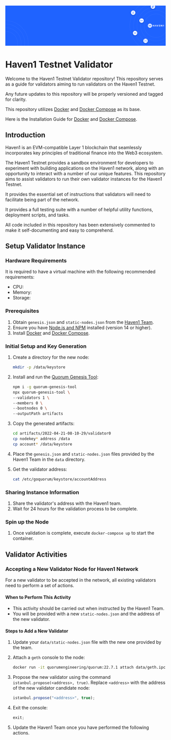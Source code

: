 ![Cover](.github/cover.png)

# Haven1 Testnet Validator

Welcome to the Haven1 Testnet Validator repository! This repository
serves as a guide for validators aiming to run validators on the Haven1
Testnet.

Any future updates to this repository will be properly versioned and tagged for
clarity.

This repository utilizes [Docker](https://docs.docker.com/) and [Docker Compose](https://docs.docker.com/compose/) as its base.

Here is the Installation Guide for [Docker](https://docs.docker.com/get-docker/) and [Docker Compose](https://docs.docker.com/compose/install/standalone/).

## Introduction

Haven1 is an EVM-compatible Layer 1 blockchain that seamlessly incorporates key principles of traditional finance into the Web3 ecosystem.

The Haven1 Testnet provides a sandbox environment for developers to experiment with building applications on the Haven1 network, along with an opportunity to interact with a number of our unique features. This repository aims to assist validators to run their own validator instances for the Haven1 Testnet.

It provides the essential set of instructions that validators will need to facilitate being part of the network.

It provides a full testing suite with a number of helpful utility functions, deployment scripts, and tasks.

All code included in this repository has been extensively commented to make it self-documenting and easy to comprehend.

<a id="setup"></a>

## Setup Validator Instance

<a id="Hardware Requirements"></a>

### Hardware Requirements

It is required to have a virtual machine with the following recommended requirements:

- CPU:
- Memory:
- Storage:

<a id="prerequisites"></a>

### Prerequisites

1. Obtain `genesis.json` and `static-nodes.json` from the [Haven1 Team](mailto:contact@haven1.org).
2. Ensure you have [Node.js and NPM](https://docs.npmjs.com/downloading-and-installing-node-js-and-npm) installed (version 14 or higher).
3. Install [Docker](https://docs.docker.com/) and [Docker Compose](https://docs.docker.com/compose/).

### Initial Setup and Key Generation

1. Create a directory for the new node:

    ```bash
    mkdir -p /data/keystore
    ```

2. Install and run the [Quorum Genesis Tool](https://www.npmjs.com/package/quorum-genesis-tool):

    ```bash
    npm i -g quorum-genesis-tool
    npx quorum-genesis-tool \
    --validators 1 \
    --members 0 \
    --bootnodes 0 \
    --outputPath artifacts
    ```

3. Copy the generated artifacts:

    ```bash
    cd artifacts/2022-04-21-08-10-29/validator0
    cp nodekey* address /data
    cp account* /data/keystore
    ```

4. Place the `genesis.json` and `static-nodes.json` files provided by the Haven1 Team in the `data` directory.

5. Get the validator address:

    ```bash
    cat /etc/goquorum/keystore/accountAddress
    ```

### Sharing Instance Information

1. Share the validator's address with the Haven1 team.
2. Wait for 24 hours for the validation process to be complete.

### Spin up the Node

1. Once validation is complete, execute `docker-compose up` to start the container.

## Validator Activities

### Accepting a New Validator Node for Haven1 Network

For a new validator to be accepted in the network, all existing validators need to perform a set of actions.

#### When to Perform This Activity

- This activity should be carried out when instructed by the Haven1 Team.
- You will be provided with a new `static-nodes.json` and the address of the new validator.

#### Steps to Add a New Validator

1. Update your `data/static-nodes.json` file with the new one provided by the team.
2. Attach a `geth` console to the node:

    ```bash
    docker run -it quorumengineering/quorum:22.7.1 attach data/geth.ipc
    ```

3. Propose the new validator using the command `istanbul.propose(<address>, true)`. Replace `<address>` with the address of the new validator candidate node:

    ```javascript
    istanbul.propose("<address>", true);
    ```

4. Exit the console:

    ```javascript
    exit;
    ```

5. Update the Haven1 Team once you have performed the following actions.
